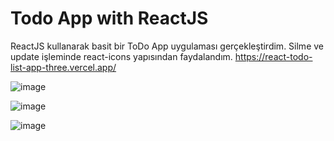 # Todo App with ReactJS
ReactJS kullanarak basit bir ToDo App uygulaması gerçekleştirdim.
Silme ve update işleminde  react-icons yapısından faydalandım.
https://react-todo-list-app-three.vercel.app/


![image](https://user-images.githubusercontent.com/47564075/110340280-2446a480-803a-11eb-8404-8efc461ae684.png)


![image](https://user-images.githubusercontent.com/47564075/110340336-31639380-803a-11eb-80a8-1b061093f457.png)


![image](https://user-images.githubusercontent.com/47564075/110340378-3c1e2880-803a-11eb-8ef5-72131588873f.png)
